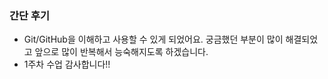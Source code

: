 ### 간단 후기
- Git/GitHub을 이해하고 사용할 수 있게 되었어요. 궁금했던 부분이 많이 해결되었고 앞으로 많이 반복해서 능숙해지도록 하겠습니다.
- 1주차 수업 감사합니다!!